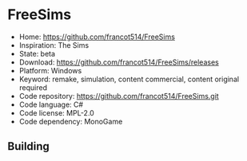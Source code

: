 # FreeSims

- Home: https://github.com/francot514/FreeSims
- Inspiration: The Sims
- State: beta
- Download: https://github.com/francot514/FreeSims/releases
- Platform: Windows
- Keyword: remake, simulation, content commercial, content original required
- Code repository: https://github.com/francot514/FreeSims.git
- Code language: C#
- Code license: MPL-2.0
- Code dependency: MonoGame

## Building
